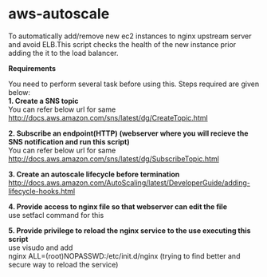 # aws-autoscale
To automatically add/remove new ec2 instances to nginx upstream server and avoid ELB.This script checks the health of the new instance prior adding the it to the load balancer.

<strong>Requirements</strong>

You need to perform several task before using this. Steps required are given below:<br/>
<strong>1. Create a SNS topic</strong><br/>
    You can refer below url for same <br/>
      http://docs.aws.amazon.com/sns/latest/dg/CreateTopic.html<br/>

<strong>2. Subscribe an endpoint(HTTP) (webserver where you will recieve the SNS notification and run this script)</strong><br/>
    You can refer below url for same <br/>
      http://docs.aws.amazon.com/sns/latest/dg/SubscribeTopic.html</br>

<strong>3. Create an autoscale lifecycle before termination</strong><br/>
    http://docs.aws.amazon.com/AutoScaling/latest/DeveloperGuide/adding-lifecycle-hooks.html<br/>

<strong>4. Provide access to nginx file so that webserver can edit the file</strong><br/>
    use setfacl command for this<br/>
    
<strong>5. Provide privilege to reload the nginx service to the use executing this script</strong><br/>
    use visudo and add <br>
      <stong>nginx ALL=(root)NOPASSWD:/etc/init.d/nginx</strong> (trying to find better and secure way to reload the service)</br>
      

